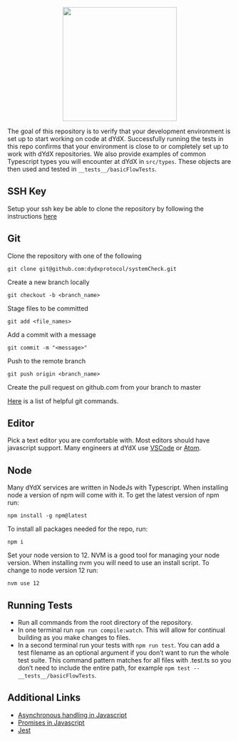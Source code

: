 <p align='center'><img src='https://dydx.exchange/logo.svg' width='256' /></p>

The goal of this repository is to verify that your development environment is set up to start working on code at dYdX. Successfully running the tests in this repo confirms that your environment is close to or completely set up to work with dYdX repositories.
We also provide examples of common Typescript types you will encounter at dYdX in `src/types`. These objects are then used and tested in `__tests__/basicFlowTests`.

## SSH Key

Setup your ssh key be able to clone the repository by following the instructions [here](https://docs.github.com/en/authentication/connecting-to-github-with-ssh/adding-a-new-ssh-key-to-your-github-account?platform=mac)

## Git
Clone the repository with one of the following
```
git clone git@github.com:dydxprotocol/systemCheck.git
```

Create a new branch locally

`git checkout -b <branch_name>`

Stage files to be committed

`git add <file_names>`

Add a commit with a message

`git commit -m "<message>"`

Push to the remote branch

`git push origin <branch_name>`

Create the pull request on github.com from your branch to master

[Here](http://guides.beanstalkapp.com/version-control/common-git-commands.html) is a list of helpful git commands.

## Editor

Pick a text editor you are comfortable with. Most editors should have javascript support. Many engineers at dYdX use [VSCode](https://code.visualstudio.com) or [Atom](https://atom.io).

## Node

Many dYdX services are written in NodeJs with Typescript. When installing node a version of npm will come with it. To get the latest version of npm run:

```npm install -g npm@latest```

To install all packages needed for the repo, run:

```npm i```

Set your node version to 12. NVM is a good tool for managing your node version. When installing nvm you will need to use an install script. To change to node version 12 run:

```nvm use 12```

## Running Tests

* Run all commands from the root directory of the repository.
* In one terminal run `npm run compile:watch`. This will allow for continual building as you make changes to files.
* In a second terminal run your tests with `npm run test`. You can add a test filename as an optional argument if you don’t want to run the whole test suite. This command pattern matches for all files with .test.ts so you don’t need to include the entire path, for example `npm test -- __tests__/basicFlowTests`.

## Additional Links

* [Asynchronous handling in Javascript](https://developer.mozilla.org/en-US/docs/Web/JavaScript/Reference/Statements/async_function)
* [Promises in Javascript](https://developer.mozilla.org/en-US/docs/Web/JavaScript/Reference/Global_Objects/Promise)
* [Jest](https://jestjs.io/docs/api)
